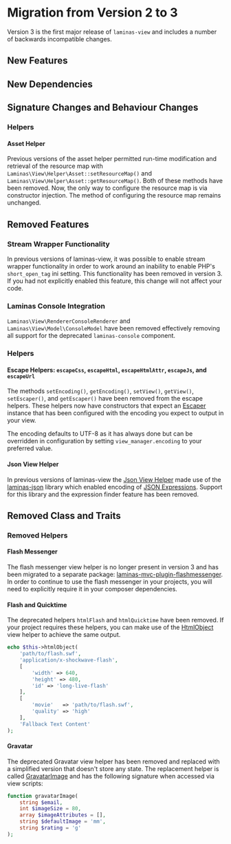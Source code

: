 # Migration from Version 2 to 3

Version 3 is the first major release of `laminas-view` and includes a number of backwards incompatible changes.

## New Features

## New Dependencies

## Signature Changes and Behaviour Changes

### Helpers

#### Asset Helper

Previous versions of the asset helper permitted run-time modification and retrieval of the resource map with `Laminas\View\Helper\Asset::setResourceMap()` and `Laminas\View\Helper\Asset::getResourceMap()`.
Both of these methods have been removed.
Now, the only way to configure the resource map is via constructor injection.
The method of configuring the resource map remains unchanged.

## Removed Features

### Stream Wrapper Functionality

In previous versions of laminas-view, it was possible to enable stream wrapper functionality in order to work around an inability to enable PHP's `short_open_tag` ini setting.
This functionality has been removed in version 3.
If you had not explicitly enabled this feature, this change will not affect your code.

### Laminas Console Integration

`Laminas\View\RendererConsoleRenderer` and `Laminas\View\Model\ConsoleModel` have been removed effectively removing all support for the deprecated `laminas-console` component.

### Helpers

#### Escape Helpers: `escapeCss`, `escapeHtml`, `escapeHtmlAttr`, `escapeJs`, and `escapeUrl`

The methods `setEncoding()`, `getEncoding()`, `setView()`, `getView()`, `setEscaper()`, and `getEscaper()` have been removed from the escape helpers.
These helpers now have constructors that expect an [Escaper](https://docs.laminas.dev/laminas-escaper/) instance that has been configured with the encoding you expect to output in your view.

The encoding defaults to UTF-8 as it has always done but can be overridden in configuration by setting `view_manager.encoding` to your preferred value.

#### Json View Helper

In previous versions of laminas-view the [Json View Helper](helpers/json.md) made use of the [laminas-json](https://docs.laminas.dev/laminas-json/) library which enabled encoding of [JSON Expressions](https://docs.laminas.dev/laminas-json/advanced/#json-expressions).
Support for this library and the expression finder feature has been removed.

## Removed Class and Traits

### Removed Helpers

#### Flash Messenger

The flash messenger view helper is no longer present in version 3 and has been migrated to a separate package: [laminas-mvc-plugin-flashmessenger](https://docs.laminas.dev/laminas-mvc-plugin-flashmessenger/).
In order to continue to use the flash messenger in your projects, you will need to explicitly require it in your composer dependencies.

#### Flash and Quicktime

The deprecated helpers `htmlFlash` and `htmlQuicktime` have been removed.
If your project requires these helpers, you can make use of the [HtmlObject](helpers/html-object.md) view helper to achieve the same output.

```php
echo $this->htmlObject(
    'path/to/flash.swf',
    'application/x-shockwave-flash',
    [
        'width' => 640,
        'height' => 480,
        'id' => 'long-live-flash'
    ],
    [
        'movie'   => 'path/to/flash.swf',
        'quality' => 'high'
    ],
    'Fallback Text Content'
);
```

#### Gravatar

The deprecated Gravatar view helper has been removed and replaced with a simplified version that doesn't store any state.
The replacement helper is called [GravatarImage](helpers/gravatar-image.md) and has the following signature when accessed via view scripts:

```php
function gravatarImage(
    string $email,
    int $imageSize = 80,
    array $imageAttributes = [],
    string $defaultImage = 'mm',
    string $rating = 'g'
);
```
